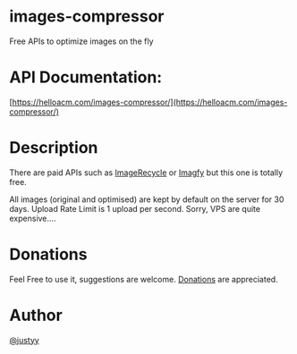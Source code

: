 # images-compressor
Free APIs to optimize images on the fly

# API Documentation: 
[https://helloacm.com/images-compressor/](https://helloacm.com/images-compressor/)

# Description
There are paid APIs such as [ImageRecycle](https://helloacm.com/out/imagerecycle) or [Imagfy](https://app.imagify.io/) but this one is totally free.

All images (original and optimised) are kept by default on the server for 30 days.
Upload Rate Limit is 1 upload per second. Sorry, VPS are quite expensive....

# Donations
Feel Free to use it, suggestions are welcome. [Donations](https://helloacm.com/out/paypal) are appreciated. 

# Author
[@justyy](https://steemit.com/@justyy)

